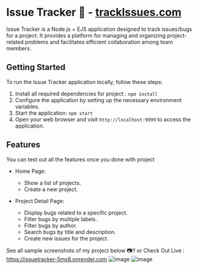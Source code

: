 # Issue Tracker 📓 - [trackIssues.com](https://issuetracker-5ms8.onrender.com)

Issue Tracker is a Node.js + EJS application designed to track issues/bugs for a project. It provides a platform for managing and organizing project-related problems and facilitates efficient collaboration among team members.

## Getting Started

To run the Issue Tracker application locally, follow these steps:

1. Install all required dependencies for project : `npm install`
2. Configure the application by setting up the necessary environment variables.
4. Start the application: `npm start`
5. Open your web browser and visit `http://localhost:9999` to access the application.

## Features
You can test out all the features once you done with project
- Home Page:
  - Show a list of projects.
  - Create a new project.
  
- Project Detail Page:
  - Display bugs related to a specific project.
  - Filter bugs by multiple labels.
  - Filter bugs by author.
  - Search bugs by title and description.
  - Create new issues for the project.
 
See all sample screenshots of my project below 📷!! or Check Out Live : https://issuetracker-5ms8.onrender.com
![image](https://github.com/Vinayak-Sannaik/Issue-Tracker/assets/112576218/639446d7-c255-4e84-8d12-8d46ed3e508b)
![image](https://github.com/Vinayak-Sannaik/Issue-Tracker/assets/112576218/9997b33f-7d0c-4cc5-ad8a-521dc32ce54b)

